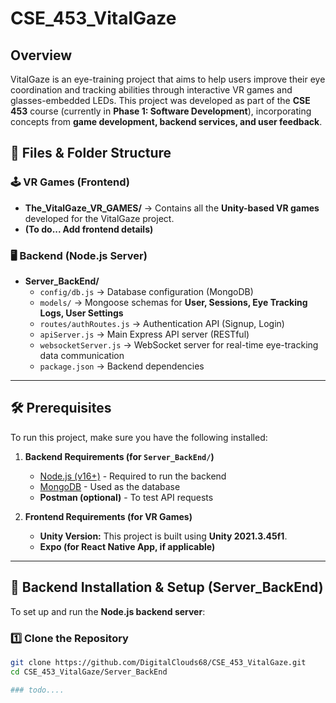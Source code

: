 # CSE_453_VitalGaze

## Overview

VitalGaze is an eye-training project that aims to help users improve their eye coordination and tracking abilities through interactive VR games and glasses-embedded LEDs. This project was developed as part of the **CSE 453** course (currently in **Phase 1: Software Development**), incorporating concepts from **game development, backend services, and user feedback**.

## 📁 Files & Folder Structure

### 🕹️ **VR Games (Frontend)**
- **The_VitalGaze_VR_GAMES/** → Contains all the **Unity-based VR games** developed for the VitalGaze project.
- **(To do... Add frontend details)**

### 🖥 **Backend (Node.js Server)**
- **Server_BackEnd/**
  - `config/db.js` → Database configuration (MongoDB)
  - `models/` → Mongoose schemas for **User, Sessions, Eye Tracking Logs, User Settings**
  - `routes/authRoutes.js` → Authentication API (Signup, Login)
  - `apiServer.js` → Main Express API server (RESTful)
  - `websocketServer.js` → WebSocket server for real-time eye-tracking data communication
  - `package.json` → Backend dependencies

---

## 🛠 **Prerequisites**
To run this project, make sure you have the following installed:

1. **Backend Requirements (for `Server_BackEnd/`)**
   - [Node.js (v16+)](https://nodejs.org/) - Required to run the backend
   - [MongoDB](https://www.mongodb.com/) - Used as the database
   - **Postman (optional)** - To test API requests

2. **Frontend Requirements (for VR Games)**
   - **Unity Version:** This project is built using **Unity 2021.3.45f1**.
   - **Expo (for React Native App, if applicable)**

---

## 🚀 **Backend Installation & Setup (Server_BackEnd)**
To set up and run the **Node.js backend server**:

### **1️⃣ Clone the Repository**
```bash
git clone https://github.com/DigitalClouds68/CSE_453_VitalGaze.git
cd CSE_453_VitalGaze/Server_BackEnd

### todo....

